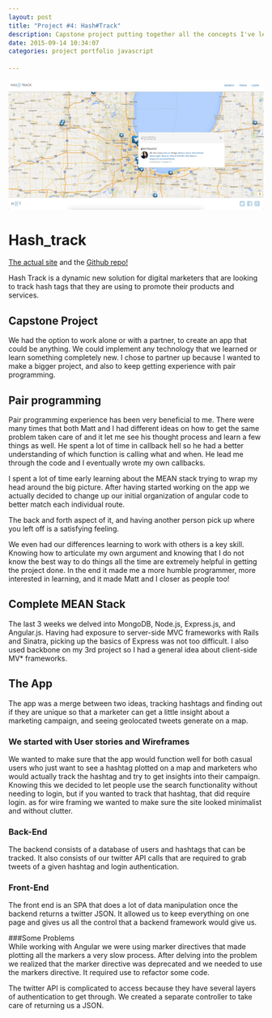```yaml
---
layout: post
title: "Project #4: Hash#Track"
description: Capstone project putting together all the concepts I've learned.
date: 2015-09-14 10:34:07
categories: project portfolio javascript

---
```


![Hashtrack Site](/images/Hashtrack.png)

# Hash_track

<a href="http://104.236.16.103:5000/#/">The actual site</a>
and the
<a href="https://github.com/HashTrack/hash_track">Github repo!</a>

Hash Track is a dynamic new solution for digital marketers that are looking to track hash tags that they are using to promote their products and services.

## Capstone Project
We had the option to work alone or with a partner, to create an app that could be anything. We could implement any technology that we learned or learn something completely new. I chose to partner up because I wanted to make a bigger project, and also to keep getting experience with pair programming.

## Pair programming
Pair programming experience has been very beneficial to me. There were many times that both Matt and I had different ideas on how to get the same problem taken care of and it let me see his thought process and learn a few things as well. He spent a lot of time in callback hell so he had a better understanding of which function is calling what and when. He lead me through the code and I eventually wrote my own callbacks.

I spent a lot of time early learning about the MEAN stack trying to wrap my head around the big picture. After having started working on the app we actually decided to change up our initial organization of angular code to better match each individual route.

The back and forth aspect of it, and having another person pick up where you left off is a satisfying feeling.  

We even had our differences learning to work with others is a key skill. Knowing how to articulate my own argument and knowing that I do not know the best way to do things all the time are extremely helpful in getting the project done. In the end it made me a more humble programmer, more interested in learning, and it made Matt and I closer as people too!

## Complete MEAN Stack
The last 3 weeks we delved into MongoDB, Node.js, Express.js, and Angular.js. Having had exposure to server-side MVC frameworks with Rails and Sinatra, picking up the basics of Express was not too difficult. I also used backbone on my 3rd project so I had a general idea about client-side MV* frameworks.

## The App
The app was a merge between two ideas, tracking hashtags and finding out if they are unique so that a marketer can get a little insight about a marketing campaign, and seeing geolocated tweets generate on a map.

### We started with User stories and Wireframes
We wanted to make sure that the app would function well for both casual users who just want to see a hashtag plotted on a map and marketers who would actually track the hashtag and try to get insights into their campaign. Knowing this we decided to let people use the search functionality without needing to login, but if you wanted to track that hashtag, that did require login. as for wire framing we wanted to make sure the site looked minimalist and without clutter.

### Back-End
The backend consists of a database of users and hashtags that can be tracked. It also consists of our twitter API calls that are required to grab tweets of a given hashtag and login authentication.

### Front-End
The front end is an SPA that does a lot of data manipulation once the backend returns a twitter JSON. It allowed us to keep everything on one page and gives us all the control that a backend framework would give us.  

###Some Problems  
While working with Angular we were using marker directives that made plotting all the markers a very slow process. After delving into the problem we realized that the marker directive was deprecated and we needed to use the markers directive. It required use to refactor some code.

The twitter API is complicated to access because they have several layers of authentication to get through. We created a separate controller to take care of returning us a JSON.
